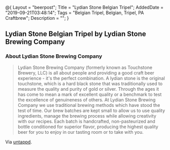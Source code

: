 @{
 Layout = "beerpost";
 Title = "Lydian Stone Belgian Tripel";
 AddedDate = "2019-09-21T03:48:14";
 Tags = "Belgian Tripel, Belgian, Tripel, PA Craftbrew";
 Description = "";
 }
 

## Lydian Stone Belgian Tripel by Lydian Stone Brewing Company

### About Lydian Stone Brewing Company

> Lydian Stone Brewing Company (formerly known as Touchstone Brewery, LLC) is all about people and providing a good craft beer experience - it's the perfect combination. A lydian stone is the original touchstone, which is a hard black stone that was traditionally used to measure the quality and purity of gold or silver. Through the ages it has come to mean a mark of excellent quality or a benchmark to test the excellence of genuineness of others. At Lydian Stone Brewing Company we use traditional brewing methods which have stood the test of time. Our brew batches are kept small to allow us to use quality ingredients, manage the brewing process while allowing creativity with our recipes. Each batch is handcrafted, non-pasteurized and bottle conditioned for superior flavor, producing the highest quality beer for you to enjoy in our tasting room or to take with you.

Via [untappd][untappd-url].

[untappd-url]: <https://untappd.com//w/lydian-stone-brewing-company/310296>
